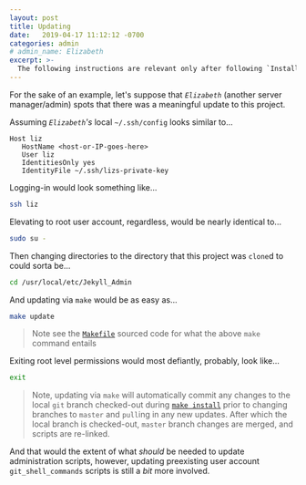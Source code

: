```yaml
---
layout: post
title: Updating
date:   2019-04-17 11:12:12 -0700
categories: admin
# admin_name: Elizabeth
excerpt: >-
  The following instructions are relevant only after following `Install` instructions for this project
---
```



For the sake of an example, let's suppose that _`Elizabeth`_ (another server manager/admin) spots that there was a meaningful update to this project.


Assuming _`Elizabeth`'s_ local `~/.ssh/config` looks similar to...


```
Host liz
   HostName <host-or-IP-goes-here>
   User liz
   IdentitiesOnly yes
   IdentityFile ~/.ssh/lizs-private-key
```


Logging-in would look something like...


```bash
ssh liz
```


Elevating to root user account, regardless, would be nearly identical to...


```bash
sudo su -
```


Then changing directories to the directory that this project was `clone`d to could sorta be...


```bash
cd /usr/local/etc/Jekyll_Admin
```


And updating via `make` would be as easy as...


```bash
make update
```


> Note see the [`Makefile`][makefile_source] sourced code for what the above `make` command entails


Exiting root level permissions would most defiantly, probably, look like...


```bash
exit
```


> Note, updating via `make` will automatically commit any changes to the local `git` branch checked-out during [`make install`][install] prior to changing branches to `master` and `pull`ing in any new updates. After which the local branch is checked-out, `master` branch changes are merged, and scripts are re-linked.


And that would the extent of what _should_ be needed to update administration scripts, however, updating preexisting user account `git_shell_commands` scripts is still a _bit_ more involved.


[install]: /Jekyll_Admin/administration/install.html

[makefile_source]: https://github.com/S0AndS0/Jekyll_Admin/blob/master/Makefile
